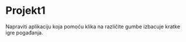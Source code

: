 # Projekt1
Napraviti aplikaciju koja pomoću klika na različite gumbe izbacuje kratke igre pogađanja.
